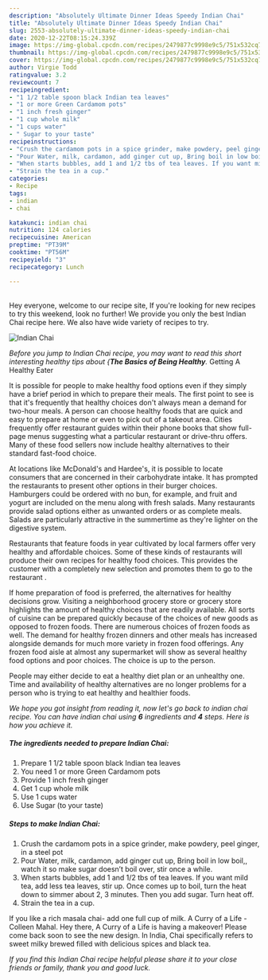 ```yaml
---
description: "Absolutely Ultimate Dinner Ideas Speedy Indian Chai"
title: "Absolutely Ultimate Dinner Ideas Speedy Indian Chai"
slug: 2553-absolutely-ultimate-dinner-ideas-speedy-indian-chai
date: 2020-12-22T08:15:24.339Z
image: https://img-global.cpcdn.com/recipes/2479877c9998e9c5/751x532cq70/indian-chai-recipe-main-photo.jpg
thumbnail: https://img-global.cpcdn.com/recipes/2479877c9998e9c5/751x532cq70/indian-chai-recipe-main-photo.jpg
cover: https://img-global.cpcdn.com/recipes/2479877c9998e9c5/751x532cq70/indian-chai-recipe-main-photo.jpg
author: Virgie Todd
ratingvalue: 3.2
reviewcount: 7
recipeingredient:
- "1 1/2 table spoon black Indian tea leaves"
- "1 or more Green Cardamom pots"
- "1 inch fresh ginger"
- "1 cup whole milk"
- "1 cups water"
- " Sugar to your taste"
recipeinstructions:
- "Crush the cardamom pots in a spice grinder, make powdery, peel ginger, in a steel pot"
- "Pour Water, milk, cardamon, add ginger cut up, Bring boil in low boil,, watch it so make sugar doesn’t boil over, stir once a while."
- "When starts bubbles, add 1 and 1/2 tbs of tea leaves. If you want mild tea, add less tea leaves, stir up. Once comes up to boil, turn the heat down to simmer about 2, 3 minutes. Then you add sugar. Turn heat off."
- "Strain the tea in a cup."
categories:
- Recipe
tags:
- indian
- chai

katakunci: indian chai 
nutrition: 124 calories
recipecuisine: American
preptime: "PT39M"
cooktime: "PT56M"
recipeyield: "3"
recipecategory: Lunch

---
```

<br>
Hey everyone, welcome to our recipe site, If you're looking for new recipes to try this weekend, look no further! We provide you only the best Indian Chai recipe here. We also have wide variety of recipes to try.
<br>


![Indian Chai](https://img-global.cpcdn.com/recipes/2479877c9998e9c5/751x532cq70/indian-chai-recipe-main-photo.jpg)

<i>Before you jump to Indian Chai recipe, you may want to read this short interesting healthy tips about {<strong>The Basics of Being Healthy</strong>.</i>
Getting A Healthy Eater

It is possible for people to make healthy food options even if they simply have a brief period in which to prepare their meals. The first point to see is that it's frequently that healthy choices don't always mean a demand for two-hour meals. A person can choose healthy foods that are quick and easy to prepare at home or even to pick out of a takeout area. Cities frequently offer restaurant guides within their phone books that show full-page menus suggesting what a particular restaurant or drive-thru offers. Many of these food sellers now include healthy alternatives to their standard fast-food choice.

At locations like McDonald's and Hardee's, it is possible to locate consumers that are concerned in their carbohydrate intake.  It has prompted the restaurants to present other options in their burger choices. Hamburgers could be ordered with no bun, for example, and fruit and yogurt are included on the menu along with fresh salads. Many restaurants provide salad options either as unwanted orders or as complete meals.  Salads are particularly attractive in the summertime as they're lighter on the digestive system.

Restaurants that feature foods in year cultivated by local farmers offer very healthy and affordable choices. Some of these kinds of restaurants will produce their own recipes for healthy food choices.  This provides the customer with a completely new selection and promotes them to go to the restaurant .

If home preparation of food is preferred, the alternatives for healthy decisions grow. Visiting a neighborhood grocery store or grocery store highlights the amount of healthy choices that are readily available.  All sorts of cuisine can be prepared quickly because of the choices of new goods as opposed to frozen foods. There are numerous choices of frozen foods as well. The demand for healthy frozen dinners and other meals has increased alongside demands for much more variety in frozen food offerings. Any frozen food aisle at almost any supermarket will show as several healthy food options and poor choices. The choice is up to the person.

People may either decide to eat a healthy diet plan or an unhealthy one. Time and availability of healthy alternatives are no longer problems for a person who is trying to eat healthy and healthier foods.


<i>We hope you got insight from reading it, now let's go back to indian chai recipe. You can have indian chai using <strong>6</strong> ingredients and <strong>4</strong> steps. Here is how you achieve it.
</i>

##### The ingredients needed to prepare Indian Chai:

1. Prepare 1 1/2 table spoon black Indian tea leaves
1. You need 1 or more Green Cardamom pots
1. Provide 1 inch fresh ginger
1. Get 1 cup whole milk
1. Use 1 cups water
1. Use  Sugar (to your taste)


##### Steps to make Indian Chai:

1. Crush the cardamom pots in a spice grinder, make powdery, peel ginger, in a steel pot
1. Pour Water, milk, cardamon, add ginger cut up, Bring boil in low boil,, watch it so make sugar doesn’t boil over, stir once a while.
1. When starts bubbles, add 1 and 1/2 tbs of tea leaves. If you want mild tea, add less tea leaves, stir up. Once comes up to boil, turn the heat down to simmer about 2, 3 minutes. Then you add sugar. Turn heat off.
1. Strain the tea in a cup.


If you like a rich masala chai- add one full cup of milk. A Curry of a Life - Colleen Mahal. Hey there, A Curry of a Life is having a makeover! Please come back soon to see the new design. In India, Chai specifically refers to sweet milky brewed filled with delicious spices and black tea. 

<i>If you find this Indian Chai recipe helpful please share it to your close friends or family, thank you and good luck.</i>
